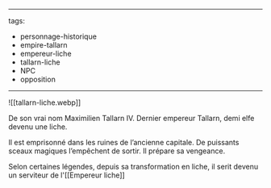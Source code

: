 
---
tags:
  - personnage-historique
  - empire-tallarn
  - empereur-liche
  - tallarn-liche
  - NPC
  - opposition
---

![[tallarn-liche.webp]]

De son vrai nom Maximilien Tallarn IV. Dernier empereur Tallarn, demi elfe devenu une liche.

Il est emprisonné dans les ruines de l’ancienne capitale. De puissants sceaux magiques l’empêchent de sortir. Il prépare sa vengeance.

Selon certaines légendes, depuis sa transformation en liche, il serit devenu un serviteur de l'[[Empereur liche]]